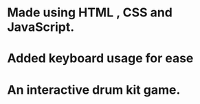 # Made using HTML , CSS and JavaScript.
# Added keyboard usage for ease
# An interactive drum kit game.
